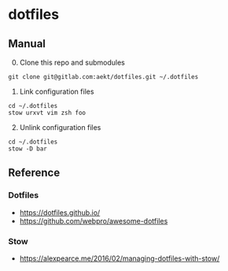 # dotfiles

## Manual

0. Clone this repo and submodules
```
git clone git@gitlab.com:aekt/dotfiles.git ~/.dotfiles
```

1. Link configuration files
```
cd ~/.dotfiles
stow urxvt vim zsh foo
```

2. Unlink configuration files
```
cd ~/.dotfiles
stow -D bar
```

## Reference

### Dotfiles

* https://dotfiles.github.io/
* https://github.com/webpro/awesome-dotfiles

### Stow

* https://alexpearce.me/2016/02/managing-dotfiles-with-stow/
